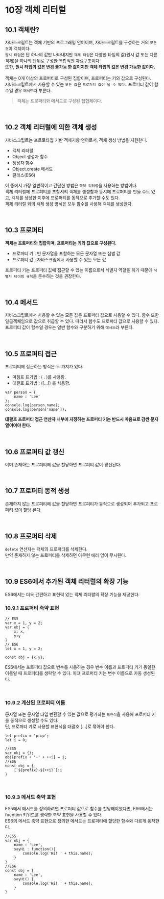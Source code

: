 # 10장 객체 리터럴

## 10.1 객체란?

자바스크립트는 객체 기반의 프로그래밍 언어이며, 자바스크립트를 구성하는 거의 `모든 것`이 객체이다.  
`원시 타입`은 단 하나의 값만 나타내지만 `객체 타입`은 다양한 타입의 값(원시 값 또는 다른 객체)을 하나의 단위로 구성한 복합적인 자료구조이다.  
또한, **원시 타입의 값은 변경 불가능 한 값이지만 객체 타입의 값은 변경 가능한 값이다.**  
<br/>
객체는 0개 이상의 프로퍼티로 구성된 집합이며, 프로퍼티는 키와 값으로 구성된다.  
자바스크립트에서 사용할 수 있는 `모든 값`은 `프로퍼티 값이 될 수 있다.` 프로퍼티 값이 함수일 경우 `메서드`라 부른다.

> 객체는 프로퍼티와 메서드로 구성된 집합체이다.

<br/>

## 10.2 객체 리터럴에 의한 객체 생성

자바스크립트는 프로토타입 기반 객체지향 언어로서, 객체 생성 방법을 지원한다.

- 객체 리터럴
- Object 생성자 함수
- 생성자 함수
- Object.create 메서드
- 클래스(ES6)

이 중에서 가장 일반적이고 간단한 방법은 `객체 리터럴`을 사용하는 방법이다.  
객체 리터럴에 프로퍼티를 포함시켜 객체를 생성함과 동시에 프로퍼티를 만들 수도 있고, 객체를 생성한 이후에 프로퍼티를 동적으로 추가할 수도 있다.  
객체 리터럴 외의 객체 생성 방식은 모두 함수를 사용해 객체를 생성한다.

<br/>

## 10.3 프로퍼티

**객체는 프로퍼티의 집합이며, 프로퍼티는 키와 값으로 구성된다.**

- 프로퍼티 키 : 빈 문자열을 포함하는 모든 문자열 또는 심벌 값
- 프로퍼티 값 : 자바스크립에서 사용할 수 있는 모든 값

프로퍼티 키는 프로퍼티 값에 접근할 수 있는 이름으로서 식별자 역할을 하기 때문에 `식별자 네이밍 규칙`을 준수하는 것을 권장한다.

<br/>

## 10.4 메서드

자바스크립트에서 사용할 수 있는 모든 값은 프로퍼티 값으로 사용할 수 있다. 함수 또한 일급객체임으로 값으로 취급할 수 있다. 따라서 함수도 프로퍼티 값으로 사용할 수 있다.  
프로퍼티 값이 함수일 경우는 일반 함수와 구분하기 위해 `메서드`라 부른다.

 <br/>

## 10.5 프로퍼티 접근

프로퍼티에 접근하는 방식은 두 가지가 있다.

- 마침표 표기법 : ( . )를 사용함.
- 대괄호 표기법 : ([...]) 를 사용함.

```
var person = {
    name : 'Lee'
};
console.log(person.name);
console.log(person['name']);
```

**대괄호 프로퍼티 접근 연산자 내부에 지정하는 프로퍼티 키는 반드시 따옴표로 감싼 문자열이여야 한다.**

<br/>

## 10.6 프로퍼티 값 갱신

이미 존재하는 프로퍼티에 값을 할당하면 프로퍼티 값이 갱신된다.

<br/>

## 10.7 프로퍼티 동적 생성

존재하지 않는 프로퍼티에 값을 할당하면 프로퍼티가 동적으로 생성되어 추가되고 프로퍼티 값이 할당 된다.

<br/>

## 10.8 프로퍼티 삭제

`delete` 연산자는 객체의 프로퍼티를 삭제한다.  
만약 존재하지 않는 프로퍼티를 삭제하면 아무런 에러 없이 무시된다.

<br/>

## 10.9 ES6에서 추가된 객체 리터럴의 확장 기능

ES6에서는 더욱 간편하고 표현력 있는 객체 리터럴의 확장 기능을 제공한다.

### 10.9.1 프로퍼티 축약 표현

```
// ES5
var x = 1, y = 2;
var obj = {
    x: x,
    y:y
}
// ES6
let x = 1, y = 2;

const obj = {x,y};
```

ES6에서는 프로퍼티 값으로 변수를 사용하는 경우 변수 이름과 프로퍼티 키가 동일한 이름일 때 프로퍼티를 생략할 수 있다. 이떄 프로퍼티 키는 변수 이름으로 자동 생성된다.

<br/>

### 10.9.2 계산된 프로퍼티 이름

문자열 또는 문자열 타입 변환할 수 있는 값으로 평가되는 `표현식`을 사용해 프로퍼티 키를 동적으로 생성할 수도 있다.  
단, 프로퍼티 키로 사용할 표현식을 대괄호 [...]로 묶어야 한다.

```
let prefix = 'prop';
let i = 0;

//ES5
var obj = {};
obj[prefix + '-' + ++i] = i;
//ES6
const obj = {
    [`${prefix}-${++i}`]:i
}
```

<br/>

### 10.9.3 메서드 축약 표현

ES5에서 메서드를 정의하려면 프로퍼티 값으로 함수를 할당해야했다면, ES6에서는 fucntion 키워드를 생략한 축약 표현을 사용할 수 있다.  
ES6의 메서드 축약 표현으로 정의한 메서드는 프로퍼티에 할당한 함수와 다르게 동작한다.

```
//ES5
var obj = {
    name : 'Lee',
    sayHi : function(){
        console.log('Hi! ' + this.name);
    }
}
//ES6
const obj = {
    name : 'Lee',
    sayHi() {
        console.log('Hi! ' + this.name);
    }
}
```
